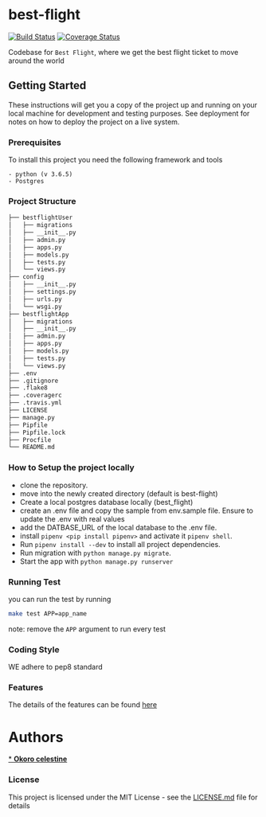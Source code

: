 # best-flight
[![Build Status](https://travis-ci.com/celelstine/best-flight.svg?branch=develop)](https://travis-ci.com/celelstine/best-flight) [![Coverage Status](https://coveralls.io/repos/github/celelstine/best-flight/badge.svg?branch=develop)](https://coveralls.io/github/celelstine/best-flight?branch=develop)

Codebase for `Best Flight`, where we get the best flight ticket to move around the world


## Getting Started
These instructions will get you a copy of the project up and running on your local machine for development and testing purposes. See deployment for notes on how to deploy the project on a live system.

### Prerequisites
To install this project you need the following framework and tools
```
- python (v 3.6.5)
- Postgres
```

### Project Structure
```bash
├── bestflightUser
│   ├── migrations
│   ├── __init__.py
│   ├── admin.py
│   ├── apps.py
│   ├── models.py
│   ├── tests.py
│   └── views.py
├── config
│   ├── __init__.py
│   ├── settings.py
│   ├── urls.py
│   └── wsgi.py
├── bestflightApp
│   ├── migrations
│   ├── __init__.py
│   ├── admin.py
│   ├── apps.py
│   ├── models.py
│   ├── tests.py
│   └── views.py
├── .env
├── .gitignore
├── .flake8
├── .coveragerc
├── .travis.yml
├── LICENSE
├── manage.py
├── Pipfile
├── Pipfile.lock
├── Procfile
└── README.md
```

### How to Setup the project locally
 - clone the repository.
 - move into the newly created directory (default is best-flight)
 - Create a local postgres database locally (best_flight)
 - create an .env file and copy the sample from env.sample file. Ensure to update the .env with real values
 - add the DATBASE_URL of the local database to the .env file.
 - install `pipenv <pip install pipenv>` and activate it `pipenv shell`.
 - Run `pipenv install --dev` to install all project dependencies.
 - Run migration with `python manage.py migrate`.
 - Start the app with `python manage.py runserver`

### Running Test
you can run the test by running
```bash
make test APP=app_name
```
note: remove the  `APP` argument to run every test

### Coding Style
WE adhere to pep8 standard



### Features
The details of the features can be found [here](FEATURES.md)

# Authors
[* **Okoro celestine**](https://github.com/celelstine)


### License

This project is licensed under the MIT License - see the [LICENSE.md](LICENSE.md) file for details